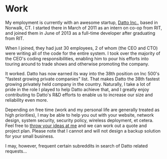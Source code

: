 <!-- title: work -->

Work
====

My employment is currently with an awesome startup, [Datto Inc.](http://www.dattobackup.com/), based in Norwalk, CT. I started there in March of 2011 as an intern on co-op from RIT, and joined them in June of 2013 as a full-time developer after graduating from RIT.

When I joined, they had just 30 employees, 2 of whom (the CEO and CTO) were writing all of the code for the entire system. I took over the majority of the CEO's coding responsibilities, enabling him to pour his efforts into touring around to trade shows and otherwise promoting the company.

It worked. Datto has now earned its way into the 38th position on Inc 500's "fastest growing private companies" list. That makes Datto the 38th fastest growing privately held company in the country. Naturally, I take a lot of pride in the role I played to help Datto achieve that, and I greatly enjoy contributing to Datto's R&D efforts to enable us to increase our size and reliability even more.

Depending on free time (work and my personal life are generally treated as high priorities), I may be able to help you out with your website, network design, system security, security policy, wireless deployment, et cetera. Feel free to [throw your ideas at me](contact) and we can work out a quote and project plan. Please note that I cannot and will not design a backup solution for your small business.

I may, however, frequent certain subreddits in search of Datto related requests...


